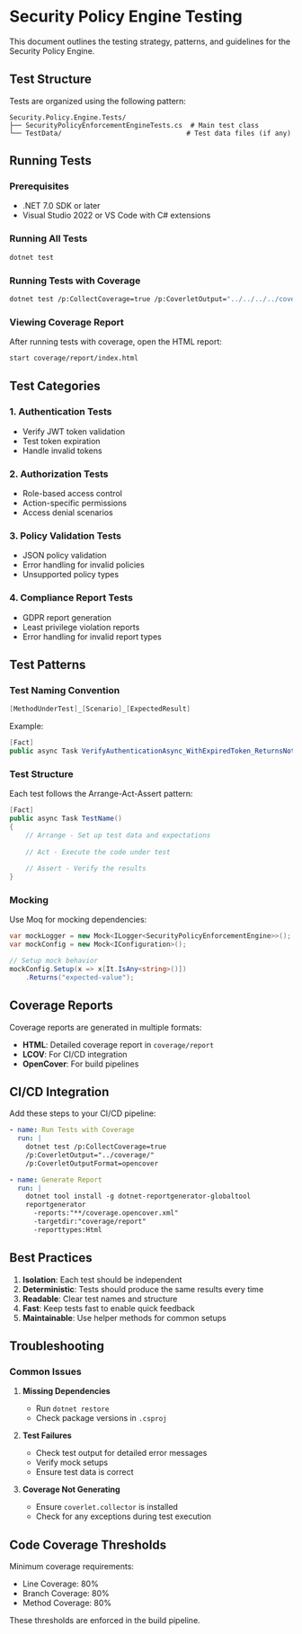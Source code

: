 # Security Policy Engine Testing

This document outlines the testing strategy, patterns, and guidelines for the Security Policy Engine.

## Test Structure

Tests are organized using the following pattern:

```
Security.Policy.Engine.Tests/
├── SecurityPolicyEnforcementEngineTests.cs  # Main test class
└── TestData/                               # Test data files (if any)
```

## Running Tests

### Prerequisites

- .NET 7.0 SDK or later
- Visual Studio 2022 or VS Code with C# extensions

### Running All Tests

```bash
dotnet test
```

### Running Tests with Coverage

```bash
dotnet test /p:CollectCoverage=true /p:CoverletOutput="../../../../coverage/"
```

### Viewing Coverage Report

After running tests with coverage, open the HTML report:

```bash
start coverage/report/index.html
```

## Test Categories

### 1. Authentication Tests
- Verify JWT token validation
- Test token expiration
- Handle invalid tokens

### 2. Authorization Tests
- Role-based access control
- Action-specific permissions
- Access denial scenarios

### 3. Policy Validation Tests
- JSON policy validation
- Error handling for invalid policies
- Unsupported policy types

### 4. Compliance Report Tests
- GDPR report generation
- Least privilege violation reports
- Error handling for invalid report types

## Test Patterns

### Test Naming Convention

```csharp
[MethodUnderTest]_[Scenario]_[ExpectedResult]
```

Example:
```csharp
[Fact]
public async Task VerifyAuthenticationAsync_WithExpiredToken_ReturnsNotAuthenticated()
```

### Test Structure

Each test follows the Arrange-Act-Assert pattern:

```csharp
[Fact]
public async Task TestName()
{
    // Arrange - Set up test data and expectations
    
    // Act - Execute the code under test
    
    // Assert - Verify the results
}
```

### Mocking

Use Moq for mocking dependencies:

```csharp
var mockLogger = new Mock<ILogger<SecurityPolicyEnforcementEngine>>();
var mockConfig = new Mock<IConfiguration>();

// Setup mock behavior
mockConfig.Setup(x => x[It.IsAny<string>()])
    .Returns("expected-value");
```

## Coverage Reports

Coverage reports are generated in multiple formats:

- **HTML**: Detailed coverage report in `coverage/report`
- **LCOV**: For CI/CD integration
- **OpenCover**: For build pipelines

## CI/CD Integration

Add these steps to your CI/CD pipeline:

```yaml
- name: Run Tests with Coverage
  run: |
    dotnet test /p:CollectCoverage=true
    /p:CoverletOutput="../coverage/"
    /p:CoverletOutputFormat=opencover

- name: Generate Report
  run: |
    dotnet tool install -g dotnet-reportgenerator-globaltool
    reportgenerator
      -reports:"**/coverage.opencover.xml"
      -targetdir:"coverage/report"
      -reporttypes:Html
```

## Best Practices

1. **Isolation**: Each test should be independent
2. **Deterministic**: Tests should produce the same results every time
3. **Readable**: Clear test names and structure
4. **Fast**: Keep tests fast to enable quick feedback
5. **Maintainable**: Use helper methods for common setups

## Troubleshooting

### Common Issues

1. **Missing Dependencies**
   - Run `dotnet restore`
   - Check package versions in `.csproj`

2. **Test Failures**
   - Check test output for detailed error messages
   - Verify mock setups
   - Ensure test data is correct

3. **Coverage Not Generating**
   - Ensure `coverlet.collector` is installed
   - Check for any exceptions during test execution

## Code Coverage Thresholds

Minimum coverage requirements:
- Line Coverage: 80%
- Branch Coverage: 80%
- Method Coverage: 80%

These thresholds are enforced in the build pipeline.
